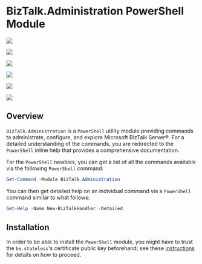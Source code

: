 ﻿# BizTalk.Administration PowerShell Module

<div class="badges">
<div>

[![][github.badge]][github]

[![][release.badge]][release]

</div>
<div>

[![][pipeline.ci.badge]][pipeline.ci]

[![][pipeline.mr.badge]][pipeline.mr]

</div>
<div>

[![][module.badge]][module]

[![][module.preview.badge]][module.preview]

</div>
</div>

## Overview

`BizTalk.Administration` is a `PowerShell` utility module providing commands to administrate, configure, and explore Microsoft BizTalk Server®. For a detailed understanding of the commands, you are redirected to the `PowerShell` inline help that provides a comprehensive documentation.

For the `PowerShell` newbies, you can get a list of all the commands available via the following `PowerShell` command:

```PowerShell
Get-Command -Module BizTalk.Administration
```

You can then get detailed help on an individual command via a `PowerShell` command similar to what follows:

```PowerShell
Get-Help -Name New-BizTalkHandler -Detailed
```

## Installation

In order to be able to install the `PowerShell` module, you might have to trust the `be.stateless`'s certificate public key beforehand; see these [instructions](../../Installation.md) for details on how to proceed.

<!-- links -->

[doc.main]: https://www.stateless.be/ "BizTalk.Factory SDK"
[doc.this]: https://www.stateless.be/PowerShell/Module/BizTalk/Administration/ "BizTalk.Administration PowerShell Module"
[doc.install]: https://www.stateless.be/PowerShell/Module/Installation.html "PowerShell Module Installation"
[github]: https://github.com/icraftsoftware/Be.Stateless.PowerShell.Module.BizTalk.Administration "Be.Stateless.PowerShell.Module.BizTalk.Administration GitHub Repository"
[github.badge]: https://img.shields.io/static/v1?label=Repository&message=Be.Stateless.PowerShell.Module.BizTalk.Administration&logo=github
[pipeline.ci]: https://dev.azure.com/icraftsoftware/be.stateless/_build/latest?definitionId=27&branchName=master "Azure DevOps Continuous Integration Build Pipeline"
[pipeline.ci.badge]: https://dev.azure.com/icraftsoftware/be.stateless/_apis/build/status/Be.Stateless.PowerShell.Module.BizTalk.Administration%20Continuous%20Integration?branchName=master&label=Continuous%20Integration%20Build
[pipeline.mr]: https://dev.azure.com/icraftsoftware/be.stateless/_build/latest?definitionId=28&branchName=master "Azure DevOps Release Build Pipeline"
[pipeline.mr.badge]: https://dev.azure.com/icraftsoftware/be.stateless/_apis/build/status/Be.Stateless.PowerShell.Module.BizTalk.Administration%20Manual%20Release?branchName=master&label=Manual%20Release%20Build
[module.preview]: https://dev.azure.com/icraftsoftware/be.stateless/_packaging?_a=package&feed=BizTalk.Factory.Preview&package=BizTalk.Administration&protocolType=NuGet "BizTalk.Administration PowerShell Module Preview"
[module.preview.badge]: https://badge-factory.azurewebsites.net/package/icraftsoftware/be.stateless/BizTalk.Factory.Preview/BizTalk.Administration?logo=powershell
[module]: https://www.powershellgallery.com/packages/BizTalk.Administration "BizTalk.Administration Module"
[module.badge]: https://img.shields.io/powershellgallery/v/BizTalk.Administration.svg?label=BizTalk.Administration&style=flat&logo=powershell
[release]: https://github.com/icraftsoftware/Be.Stateless.PowerShell.Module.BizTalk.Administration/releases/latest "Be.Stateless.PowerShell.Module.BizTalk.Administration Release"
[release.badge]: https://img.shields.io/github/v/release/icraftsoftware/Be.Stateless.PowerShell.Module.BizTalk.Administration?label=Release&logo=github
